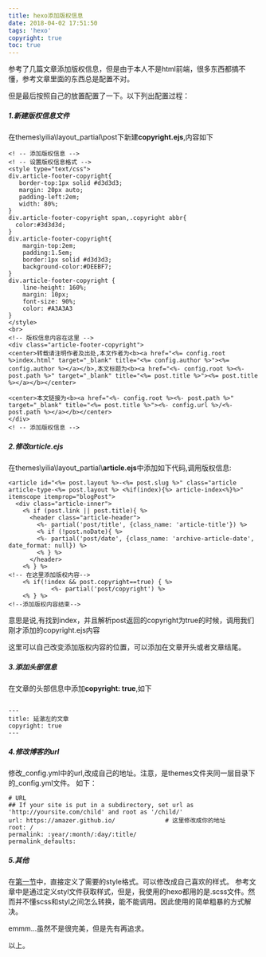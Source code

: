 ```yaml
---
title: hexo添加版权信息
date: 2018-04-02 17:51:50
tags: 'hexo'
copyright: true
toc: true
---
```


参考了几篇文章添加版权信息，但是由于本人不是html前端，很多东西都搞不懂，参考文章里面的东西总是配置不对。

但是最后按照自己的放置配置了一下。以下列出配置过程： 

<!--more-->

##### <a name="t1">1.新建版权信息文件</a>

在themes\yilia\layout\_partial\post下新建**copyright.ejs**,内容如下

```
<! -- 添加版权信息 -->
<! -- 设置版权信息格式 -->
<style type="text/css">
div.article-footer-copyright{
   border-top:1px solid #d3d3d3;
   margin: 20px auto;     
   padding-left:2em;
   width: 80%;
}
div.article-footer-copyright span,.copyright abbr{
  color:#3d3d3d;
}
div.article-footer-copyright{
	margin-top:2em;
	padding:1.5em;
	border:1px solid #d3d3d3;
	background-color:#DEEBF7;
}
div.article-footer-copyright {
	line-height: 160%;
	margin: 10px;
	font-size: 90%;
    color: #A3A3A3
}
</style>
<br>
<!-- 版权信息内容在这里 -->
<div class="article-footer-copyright">
<center>转载请注明作者及出处,本文作者为<b><a href="<%= config.root %>index.html" target="_blank" title="<%= config.author %>"><%= config.author %></a></b>,本文标题为<b><a href="<%- config.root %><%- post.path %>" target="_blank" title="<%= post.title %>"><%= post.title %></a></b></center>

<center>本文链接为<b><a href="<%- config.root %><%- post.path %>" target="_blank" title="<%= post.title %>"><%- config.url %>/<%- post.path %></a></b></center>
</div>
<! -- 添加版权信息 -->

```

##### 2.修改article.ejs
在themes\yilia\layout\_partial\\**article.ejs**中添加如下代码,调用版权信息:

```
<article id="<%= post.layout %>-<%= post.slug %>" class="article article-type-<%= post.layout %> <%if(index){%> article-index<%}%>" itemscope itemprop="blogPost">
  <div class="article-inner">
    <% if (post.link || post.title){ %>
      <header class="article-header">
        <%- partial('post/title', {class_name: 'article-title'}) %>
        <% if (!post.noDate){ %>
        <%- partial('post/date', {class_name: 'archive-article-date', date_format: null}) %>
        <% } %>
      </header>
    <% } %>
<!-- 在这里添加版权内容-->
    <% if(!index && post.copyright==true) { %>
            <%- partial('post/copyright') %>
    <% } %>
<!--添加版权内容结束-->

```
意思是说,有找到index，并且解析post返回的copyright为true的时候，调用我们刚才添加的copyright.ejs内容

这里可以自己改变添加版权内容的位置，可以添加在文章开头或者文章结尾。


##### 3.添加头部信息

在文章的头部信息中添加**copyright: true**,如下
```

---
title: 延澈左的文章
copyright: true
---

```

##### 4.修改博客的url

修改_config.yml中的url,改成自己的地址。注意，是themes文件夹同一层目录下的_config.yml文件。
如下：

```
# URL
## If your site is put in a subdirectory, set url as 'http://yoursite.com/child' and root as '/child/'
url: https://amazer.github.io/              # 这里修改成你的地址
root: /
permalink: :year/:month/:day/:title/
permalink_defaults:

```

##### 5.其他

在<a href="#t1">第一节</a>中，直接定义了需要的style格式。可以修改成自己喜欢的样式。
参考文章中是通过定义styl文件获取样式，但是，我使用的hexo都用的是.scss文件。然而并不懂scss和styl之间怎么转换，能不能调用。因此使用的简单粗暴的方式解决。

emmm...虽然不是很完美，但是先有再追求。


以上。

